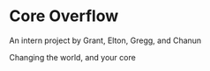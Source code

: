 # Core Overflow

An intern project by Grant, Elton, Gregg, and Chanun

Changing the world, and your core
